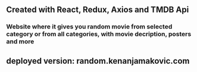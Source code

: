 ## Created with React, Redux, Axios and TMDB Api

### Website where it gives you random movie from selected category or from all categories, with movie decription, posters and more


## deployed version: random.kenanjamakovic.com